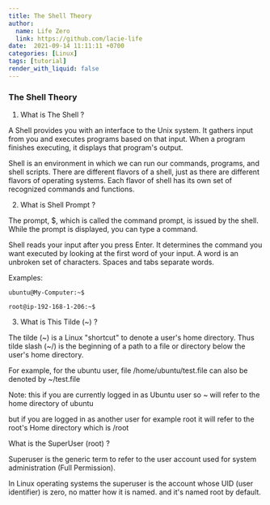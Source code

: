 ```yaml
---
title: The Shell Theory
author:
  name: Life Zero
  link: https://github.com/lacie-life
date:  2021-09-14 11:11:11 +0700
categories: [Linux]
tags: [tutorial]
render_with_liquid: false
---
```


### The Shell Theory

1. What is The Shell ?

A Shell provides you with an interface to the Unix system. It gathers input from you and executes programs based on that input. When a program finishes executing, it displays that program's output.

Shell is an environment in which we can run our commands, programs, and shell scripts. There are different flavors of a shell, just as there are different flavors of operating systems. Each flavor of shell has its own set of recognized commands and functions.

2. What is Shell Prompt ?

The prompt, $, which is called the command prompt, is issued by the shell. While the prompt is displayed, you can type a command.

Shell reads your input after you press Enter. It determines the command you want executed by looking at the first word of your input. A word is an unbroken set of characters. Spaces and tabs separate words.

Examples:
```
ubuntu@My-Computer:~$

root@ip-192-168-1-206:~$
```

3. What is This Tilde (~) ?

The tilde (~) is a Linux "shortcut" to denote a user's home directory. Thus tilde slash (~/) is the beginning of a path to a file or directory below the user's home directory.

For example, for the ubuntu user, file /home/ubuntu/test.file can also be denoted by ~/test.file

Note: this if you are currently logged in as Ubuntu user so ~ will refer to the home directory of ubuntu

but if you are logged in as another user for example root it will refer to the root's Home directory which is /root

What is the SuperUser (root) ?

Superuser is the generic term to refer to the user account used for system administration (Full Permission).

In Linux operating systems the superuser is the account whose UID (user identifier) is zero, no matter how it is named. and it's named root by default.

